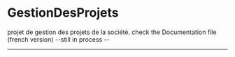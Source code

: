 # GestionDesProjets
projet de gestion des projets de la société.
check the Documentation file (french version) --still in process --

---------------------------------------------------------------------
